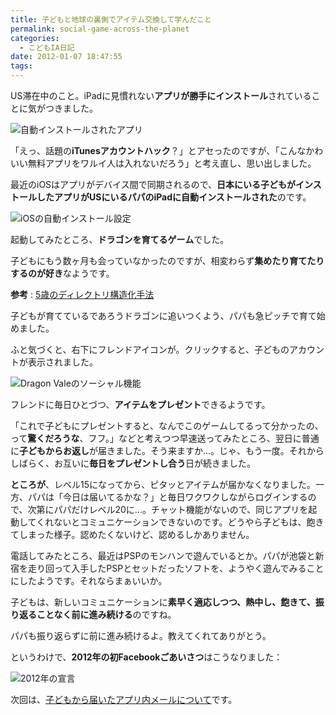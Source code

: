 ```yaml
---
title: 子どもと地球の裏側でアイテム交換して学んだこと
permalink: social-game-across-the-planet
categories:
  - こどもIA日記
date: 2012-01-07 18:47:55
tags:
---
```


US滞在中のこと。iPadに見慣れない**アプリが勝手にインストール**されていることに気がつきました。

![自動インストールされたアプリ](/images/ia-kid/201111-dragon-vale-installed.png)

「えっ、話題の**iTunesアカウントハック**？」とアセったのですが、「こんなかわいい無料アプリをワルイ人は入れないだろう」と考え直し、思い出しました。
<!-- more -->

最近のiOSはアプリがデバイス間で同期されるので、**日本にいる子どもがインストールしたアプリがUSにいるパパのiPadに自動インストールされた**のです。

![iOSの自動インストール設定](/images/ia-kid/201111-ios-auto-install.png)

起動してみたところ、**ドラゴンを育てるゲーム**でした。

子どもにもう数ヶ月も会っていなかったのですが、相変わらず**集めたり育てたりするのが好き**なようです。

**参考** : [5歳のディレクトリ構造化手法](/news/directory-structure-by-5years-child/)

子どもが育てているであろうドラゴンに追いつくよう、パパも急ピッチで育て始めました。

ふと気づくと、右下にフレンドアイコンが。クリックすると、子どものアカウントが表示されました。

![Dragon Valeのソーシャル機能](/images/ia-kid/201111-dragon-vale-social.png)

フレンドに毎日ひとづつ、**アイテムをプレゼント**できるようです。

「これで子どもにプレゼントすると、なんでこのゲームしてるって分かったの、って**驚くだろうな**、フフ。」などと考えつつ早速送ってみたところ、翌日に普通に**子どもからお返し**が届きました。そう来ますか...。じゃ、もう一度。それからしばらく、お互いに**毎日をプレゼントし合う**日が続きました。

**ところが**、レベル15になってから、ピタッとアイテムが届かなくなりました。一方、パパは「今日は届いてるかな？」と毎日ワクワクしながらログインするので、次第にパパだけレベル20に...。チャット機能がないので、同じアプリを起動してくれないとコミュニケーションできないのです。どうやら子どもは、飽きてしまった様子。認めたくないけど、認めるしかありません。

電話してみたところ、最近はPSPのモンハンで遊んでいるとか。パパが池袋と新宿を走り回って入手したPSPとセットだったソフトを、ようやく遊んでみることにしたようです。それならまぁいいか。

子どもは、新しいコミュニケーションに**素早く適応しつつ、熱中し、飽きて、振り返ることなく前に進み続ける**のですね。

パパも振り返らずに前に進み続けるよ。教えてくれてありがとう。

というわけで、**2012年の初Facebookごあいさつ**はこうなりました：

![2012年の宣言](/images/ia-kid/201111-dragon-vale-2012.png)

次回は、[子どもから届いたアプリ内メールについて](/news/in-app-message/)です。